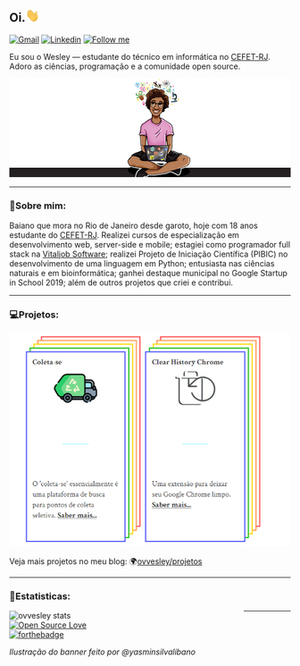 
## Oi.<img src="https://raw.githubusercontent.com/ovvesley/ovvesley/main/hi.gif" width="25">


[![Gmail](https://img.shields.io/badge/-Gmail-c14438?style=flat&logo=Gmail&logoColor=white)](mailto:ovvesley@gmail.com)
[![Linkedin](https://img.shields.io/badge/-LinkedIn-blue?style=flat&logo=Linkedin&logoColor=white)](https://www.linkedin.com/in/ovvesley/)
[<img src="https://img.shields.io/github/followers/ovvesley?label=follow&style=social" height="22" title="Follow me" />](https://github.com/ovvesley) 



Eu sou o Wesley — estudante do técnico em informática no [CEFET-RJ](http://eic.cefet-rj.br/). Adoro as ciências, programação e a comunidade open source.


![Ilustração do README](image.png)

---



### 🦆Sobre mim:
Baiano que mora no Rio de Janeiro desde garoto, hoje com 18 anos estudante do [CEFET-RJ](http://eic.cefet-rj.br/). Realizei cursos de especialização em desenvolvimento web, server-side e mobile; estagiei como programador full stack na [Vitaljob Software](https://www.vitaljob.com.br/); realizei Projeto de Iniciação Científica (PIBIC) no desenvolvimento de uma linguagem em Python; entusiasta nas ciências naturais  e em bioinformática; ganhei destaque municipal no Google Startup in School 2019; além de outros projetos que criei e contribui. 

---

### 💻Projetos:

![Princpais projetos](projetos.gif)

Veja mais projetos no meu blog:
🌍[ovvesley/projetos](https://ovvesley.github.io/projetos)

---

### 🧪Estatisticas:


<img title="ovvesley stats" align="left" heigth="320" width="420" src="https://github-readme-stats.vercel.app/api?username=ovvesley&hide=issues&count_private=true&icon_color=871486&title_color=000000&bg_color=ffffff&show_icons=true)"
/>

<!--
**ovvesley/ovvesley** is a ✨ _special_ ✨ repository because its `README.md` (this file) appears on your GitHub profile.



Here are some ideas to get you started:

- 🔭 I’m currently working on ...
- 🌱 I’m currently learning ...
- 👯 I’m looking to collaborate on ...
- 🤔 I’m looking for help with ...
- 💬 Ask me about ...
- 📫 How to reach me: ...
- 😄 Pronouns: ...
- ⚡ Fun fact: ...
-->

---

[![Open Source Love](https://badges.frapsoft.com/os/v1/open-source.png?v=103)]()
<br/>
[![forthebadge](https://forthebadge.com/images/badges/built-with-love.svg)]()

*Ilustração do banner feito por @yasminsilvalibano*

